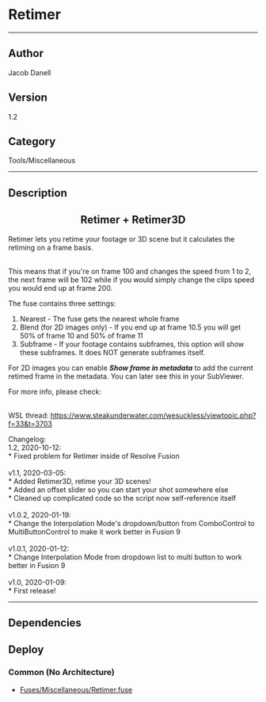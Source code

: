 # Retimer
___

## Author
Jacob Danell

## Version
1.2

## Category
Tools/Miscellaneous

___

## Description
<center><h2>Retimer + Retimer3D</h2></center>
<p>Retimer lets you retime your footage or 3D scene but it calculates the retiming on a frame basis.</p>

<br>This means that if you're on frame 100 and changes the speed from 1 to 2, the next frame will be 102 while if you would simply change the clips speed you would end up at frame 200.</br>

<p>The fuse contains three settings:</p>
<ol>
	<li>Nearest - The fuse gets the nearest whole frame</li>
	<li>Blend (for 2D images only) - If you end up at frame 10.5 you will get 50% of frame 10 and 50% of frame 11</li>
	<li>Subframe - If your footage contains subframes, this option will show these subframes. It does NOT generate subframes itself.</li>
</ol>

<p>For 2D images you can enable <strong><i>Show frame in metadata</i></strong> to add the current retimed frame in the metadata. You can later see this in your SubViewer.</p>

<p>For more info, please check:</p>

<br>WSL thread: <a href="https://www.steakunderwater.com/wesuckless/viewtopic.php?f=33&t=3703">https://www.steakunderwater.com/wesuckless/viewtopic.php?f=33&t=3703</a></br>


<p>
Changelog:<br/>
1.2, 2020-10-12:<br/>
* Fixed problem for Retimer inside of Resolve Fusion<br/>
<br/>
v1.1, 2020-03-05:<br/>
* Added Retimer3D, retime your 3D scenes!<br/>
* Added an offset slider so you can start your shot somewhere else<br/>
* Cleaned up complicated code so the script now self-reference itself <br/>
<br/>
v1.0.2, 2020-01-19:<br/>
* Change the Interpolation Mode's dropdown/button from ComboControl to MultiButtonControl to make it work better in Fusion 9<br/>
<br/>
v1.0.1, 2020-01-12:<br/>
* Change Interpolation Mode from dropdown list to multi button to work better in Fusion 9<br/>
<br/>
v1.0, 2020-01-09:<br />
* First release!
</p>

___

## Dependencies

## Deploy

### Common (No Architecture)

<ul>
<li><a href="https://gitlab.com/WeSuckLess/Reactor/-/blob/master/Atoms/com.JacobDanell.Retimer/Fuses/Miscellaneous/Retimer.fuse?ref_type=heads">Fuses/Miscellaneous/Retimer.fuse</a></li>
</ul>
